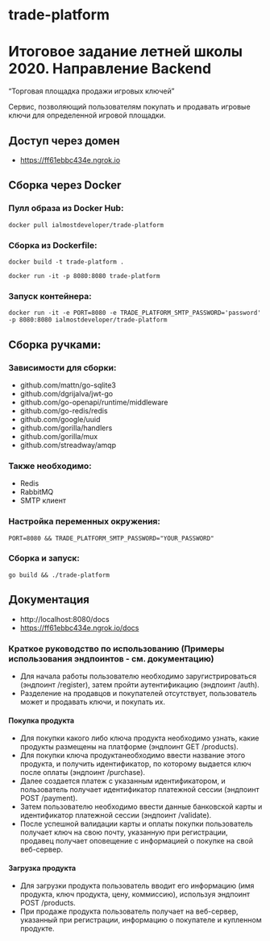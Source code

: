 # trade-platform

# Итоговое задание летней школы 2020. Направление Backend
“Торговая площадка продажи игровых ключей”

Сервис, позволяющий пользователям покупать и продавать игровые ключи для определенной игровой площадки.

## Доступ через домен
- https://ff61ebbc434e.ngrok.io

## Сборка через Docker

### Пулл образа из Docker Hub:
```docker pull ialmostdeveloper/trade-platform```

### Сборка из Dockerfile:
```docker build -t trade-platform . ```

```docker run -it -p 8080:8080 trade-platform```

### Запуск контейнера:
```docker run -it -e PORT=8080 -e TRADE_PLATFORM_SMTP_PASSWORD='password' -p 8080:8080 ialmostdeveloper/trade-platform```

## Сборка ручками:
### Зависимости для сборки:
- github.com/mattn/go-sqlite3
- github.com/dgrijalva/jwt-go
- github.com/go-openapi/runtime/middleware
- github.com/go-redis/redis
- github.com/google/uuid
- github.com/gorilla/handlers
- github.com/gorilla/mux
- github.com/streadway/amqp

### Также необходимо:
- Redis
- RabbitMQ
- SMTP клиент

### Настройка переменных окружения:
```PORT=8080 && TRADE_PLATFORM_SMTP_PASSWORD="YOUR_PASSWORD"```

### Сборка и запуск:
```go build && ./trade-platform```

## Документация
- http://localhost:8080/docs
- https://ff61ebbc434e.ngrok.io/docs

### Краткое руководство по использованию (Примеры использования эндпоинтов - см. документацию)
- Для начала работы пользователю необходимо заругистрироваться (эндпоинт /register), затем пройти аутентификацию (эндпоинт /auth). 
- Разделение на продавцов и покупателей отсутствует, пользователь может и продавать ключи, и покупать их.
#### Покупка продукта
- Для покупки какого либо ключа продукта необходимо узнать, какие продукты размещены на платформе (эндпоинт GET /products). 
- Для покупки ключа продуктанеобходимо ввести название этого продукта, и получить идентификатор, по которому выдается ключ после оплаты (эндпоинт /purchase). 
- Далее создается платеж с указанным идентификатором, и пользователь получает идентификатор платежной сессии (эндпоинт POST /payment). 
- Затем пользователю необходимо ввести данные банковской карты и идентификатор платежной сессии (эндпоинт /validate).
- После успешной валидации карты и оплаты покупки пользователь получает ключ на свою почту, указанную при регистрации, продавец получает оповещение с информацией о покупке на свой веб-сервер.
#### Загрузка продукта
- Для загрузки продукта пользователь вводит его информацию (имя продукта, ключ продукта, цену, коммиссию), используя эндпоинт POST /products. 
- При продаже продукта пользователь получает на веб-сервер, указанный при регистрации, информацию о покупателе и купленном продукте.
